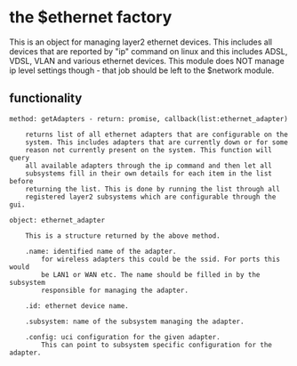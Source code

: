 # the $ethernet factory

This is an object for managing layer2 ethernet devices. This includes all
devices that are reported by "ip" command on linux and this includes ADSL,
VDSL, VLAN and various ethernet devices. This module does NOT manage ip level
settings though - that job should be left to the $network module. 

## functionality

	method: getAdapters - return: promise, callback(list:ethernet_adapter)
		
		returns list of all ethernet adapters that are configurable on the
		system. This includes adapters that are currently down or for some
		reason not currently present on the system. This function will query
		all available adapters through the ip command and then let all
		subsystems fill in their own details for each item in the list before
		returning the list. This is done by running the list through all
		registered layer2 subsystems which are configurable through the gui. 

	object: ethernet_adapter 
		
		This is a structure returned by the above method. 

		.name: identified name of the adapter. 
			for wireless adapters this could be the ssid. For ports this would
			be LAN1 or WAN etc. The name should be filled in by the subsystem
			responsible for managing the adapter. 
		
		.id: ethernet device name. 

		.subsystem: name of the subsystem managing the adapter. 

		.config: uci configuration for the given adapter. 
			This can point to subsystem specific configuration for the adapter. 
		
